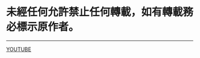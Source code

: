# 未經任何允許禁止任何轉載，如有轉載務必標示原作者。
***
[YOUTUBE](https://www.youtube.com/channel/UCzDOCivc0CXYF4CY9Eg4CxA)

